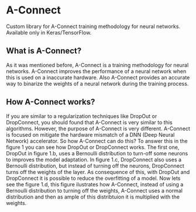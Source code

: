 # A-Connect
Custom library for A-Connect training methodology for neural networks. Available only in Keras/TensorFlow.

## What is A-Connect?

As it was mentioned before, A-Connect is a training methodology for neural networks. A-Connect improves the performance of a neural network when this is used on a inaccurate hardware. Also A-Connect provides an accurate way to binarize the weights of a neural network during the training process.

## How A-Connect works?

If you are similar to a regularization techniques like DropOut or DropConnect, you should found that A-Connect is very similar to this algorithms. However, the purpose of A-Connect is very different. A-Connect is focused on mitigate the hardware mismatch of a DNN (Deep Neural Network) accelerator. So how A-Connect can do this? To answer this in the figure 1 you can see how DropOut or DropConnect works. The first one, DropOut in figure 1.b, uses a Bernoulli distribution to turn-off some neurons to improves the model adaptation. In figure 1.c, DropConnect also uses a Bernoulli distribution, but instead of turning off the neurons, DropConnect turns off the weights of the layer. As consequence of this, with DropOut and DropConnect it is possible to reduce the overfitting of a model. Now lets see the figure 1.d, this figure ilustrates how A-Connect, instead of using a Bernoulli distribution to turning off the weights, A-Connect uses a normal distribution and then as ample of this distribtuion it is multiplied with the weights.
